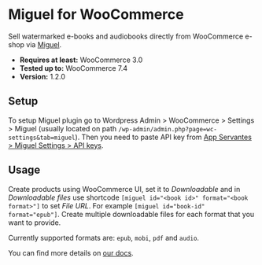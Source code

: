 # Miguel for WooCommerce

Sell watermarked e-books and audiobooks directly from WooCommerce e-shop via [Miguel](https://servantes.cz/en/miguel).

- __Requires at least:__ WooCommerce 3.0
- __Tested up to:__ WooCommerce 7.4
- __Version:__ 1.2.0

## Setup

To setup Miguel plugin go to Wordpress Admin > WooCommerce > Settings > Miguel (usually located on path `/wp-admin/admin.php?page=wc-settings&tab=miguel`). Then you need to paste API key from [App Servantes > Miguel Settings > API keys](https://app.servantes.cz/miguel/settings).

## Usage

Create products using WooCommerce UI, set it to _Downloadable_ and in _Downloadable files_ use shortcode `[miguel id="<book id>" format="<book format>"]` to set _File URL_. For example `[miguel id="book-id" format="epub"]`. Create multiple downloadable files for each format that you want to provide.

Currently supported formats are: `epub`, `mobi`, `pdf` and `audio`.

You can find more details on [our docs](https://docs.miguel.servantes.cz/en/docs/platforms/woocommerce/install/).
